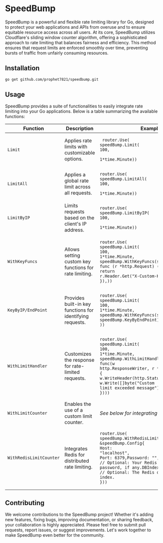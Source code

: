 # SpeedBump

[//]: # ([![Go Report Card]&#40;https://goreportcard.com/badge/github.com/cloudflare/speedbump&#41;]&#40;https://goreportcard.com/report/github.com/cloudflare/speedbump&#41;)

[//]: # ([![GoDoc]&#40;https://godoc.org/github.com/cloudflare/speedbump?status.svg&#41;]&#40;https://godoc.org/github.com/cloudflare/speedbump&#41;)

[//]: # ([![License]&#40;https://img.shields.io/badge/License-BSD%203--Clause-blue.svg&#41;]&#40;)

SpeedBump is a powerful and flexible rate limiting library for Go, designed to protect your web applications and APIs
from overuse and to ensure equitable resource access across all users. At its core, SpeedBump utilizes Cloudflare's
sliding window counter algorithm, offering a sophisticated approach to rate limiting that balances fairness and
efficiency. This method ensures that request limits are enforced smoothly over time, preventing bursts of traffic from
unfairly consuming resources.

## Installation

```bash
go get github.com/prophet7821/speedbump.git
````

## Usage

SpeedBump provides a suite of functionalities to easily integrate rate limiting into your Go applications. Below is a
table summarizing the available functions:

| Function                | Description                                               | Example                                                                                                                                                                                                                                                                             |
|-------------------------|-----------------------------------------------------------|-------------------------------------------------------------------------------------------------------------------------------------------------------------------------------------------------------------------------------------------------------------------------------------|
| `Limit`                 | Applies rate limits with customizable options.            | <pre><code> router.Use(<br/>speedBump.Limit(<br/>100, <br/>1*time.Minute))</pre></code>                                                                                                                                                                                             |
| `LimitAll`              | Applies a global rate limit across all requests.          | <pre><code>router.Use(<br/>speedBump.LimitAll(<br/>100, <br/>1*time.Minute))</pre></code>                                                                                                                                                                                           |
| `LimitByIP`             | Limits requests based on the client's IP address.         | <pre><code>router.Use(<br/>speedBump.LimitByIP(<br/>100, <br/>1*time.Minute))</pre></code>                                                                                                                                                                                          |
| `WithKeyFuncs`          | Allows setting custom key functions for rate limiting.    | <pre><code>router.Use(<br/>speedBump.Limit(<br/>100,<br/>1*time.Minute,<br/>speedBump.WithKeyFuncs(speedBump.KeyByIP, func (r *http.Request) (string, error) {<br/>return r.Header.Get("X-Custom-Header"), nil<br/>}),))</pre></code>                                               |
| `KeyByIP/EndPoint`      | Provides built-in key functions for identifying requests. | <pre><code>router.Use(<br/>speedBump.Limit(<br/>100,<br/>1*time.Minute,<br/>speedBump.WithKeyFuncs(speedBump.KeyByIP, speedBump.KeyByEndPoint)<br/>))</pre></code>                                                                                                                  |
| `WithLimitHandler`      | Customizes the response for rate-limited requests.        | <pre><code>router.Use(<br/>speedBump.Limit(<br/>100,<br/>1*time.Minute,<br/>speedBump.WithLimitHandler(<br/>func(w http.ResponseWriter, r *http.Request) {<br/>w.WriteHeader(http.StatusTooManyRequests)<br/>w.Write([]byte("Custom limit exceeded message"))<br/>})))</pre></code> |
| `WithLimitCounter`      | Enables the use of a custom limit counter.                | _See below for integrating with Redis_                                                                                                                                                                                                                                              |
| `WithRedisLimitCounter` | Integrates Redis for distributed rate limiting.           | <pre><code>router.Use(<br/>speedBump.WithRedisLimitCounter(<br/>&speedBump.Config{<br/>Host: "localhost",<br/>Port: 6379,Password: "", <br/>// Optional: Your Redis password, if any.DBIndex: 0, <br/>// Optional: The Redis database index.<br/>}))</pre></code>                   |

## Contributing

We welcome contributions to the SpeedBump project! Whether it's adding new features, fixing bugs, improving
documentation, or sharing feedback, your collaboration is highly appreciated. Please feel free to submit pull requests,
report issues, or suggest improvements. Let's work together to make SpeedBump even better for the community.

